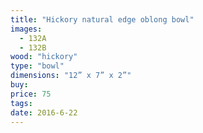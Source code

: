 ```yaml
---
title: "Hickory natural edge oblong bowl"
images:
  - 132A
  - 132B
wood: "hickory"
type: "bowl"
dimensions: "12” x 7” x 2”"
buy:
price: 75
tags:
date: 2016-6-22
---
```


